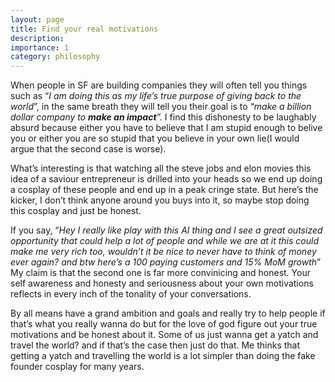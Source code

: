 ```yaml
---
layout: page
title: Find your real motivations
description: 
importance: 1
category: philosophy
---
```

When people in SF are building companies they will often tell you things such as “*I am doing this as my life’s true purpose of giving back to the world*”, in the same breath they will tell you their goal is to “*make a billion dollar company to **make an impact**”.* I find this dishonesty to be laughably absurd because either you have to believe that I am stupid enough to belive you or either you are so stupid that you believe in your own lie(I would argue that the second case is worse).

What’s interesting is that watching all the steve jobs and elon movies this idea of a saviour entrepreneur is drilled into your heads so we end up doing a cosplay of these people and end up in a peak cringe state. But here’s the kicker, I don’t think anyone around you buys into it, so maybe stop doing this cosplay and just be honest.

If you say, “*Hey I really like play with this AI thing and I see a great outsized opportunity that could help a lot of people and while we are at it this could make me very rich too, wouldn’t it be nice to never have to think of money ever again? and btw here’s a 100 paying customers and 15% MoM growth*” My claim is that the second one is far more convinicing and honest. Your self awareness and honesty and seriousness about your own motivations reflects in every inch of the tonality of your conversations. 

By all means have a grand ambition and goals and really try to help people if that’s what you really wanna do but for the love of god figure out your true motivations and be honest about it.  Some of us just wanna get a yatch and travel the world? and if that’s the case then just do that. Me thinks that getting a yatch and travelling the world is a lot simpler than doing the fake founder cosplay for many years.
